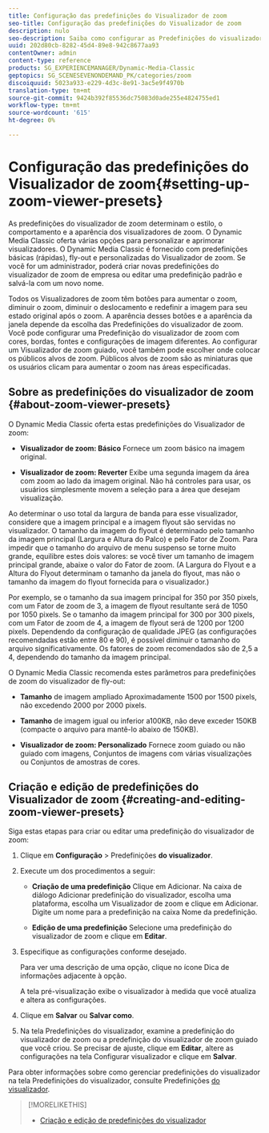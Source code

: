 ```yaml
---
title: Configuração das predefinições do Visualizador de zoom
seo-title: Configuração das predefinições do Visualizador de zoom
description: nulo
seo-description: Saiba como configurar as Predefinições do visualizador de zoom.
uuid: 202d80cb-8282-45d4-89e8-942c8677aa93
contentOwner: admin
content-type: reference
products: SG_EXPERIENCEMANAGER/Dynamic-Media-Classic
geptopics: SG_SCENESEVENONDEMAND_PK/categories/zoom
discoiquuid: 5023a933-e229-4d3c-8e91-3ac5e9f4970b
translation-type: tm+mt
source-git-commit: 9424b392f85536dc75083d0ade255e4824755ed1
workflow-type: tm+mt
source-wordcount: '615'
ht-degree: 0%

---
```



# Configuração das predefinições do Visualizador de zoom{#setting-up-zoom-viewer-presets}

As predefinições do visualizador de zoom determinam o estilo, o comportamento e a aparência dos visualizadores de zoom. O Dynamic Media Classic oferta várias opções para personalizar e aprimorar visualizadores. O Dynamic Media Classic é fornecido com predefinições básicas (rápidas), fly-out e personalizadas do Visualizador de zoom. Se você for um administrador, poderá criar novas predefinições do visualizador de zoom de empresa ou editar uma predefinição padrão e salvá-la com um novo nome.

Todos os Visualizadores de zoom têm botões para aumentar o zoom, diminuir o zoom, diminuir o deslocamento e redefinir a imagem para seu estado original após o zoom. A aparência desses botões e a aparência da janela depende da escolha das Predefinições do visualizador de zoom. Você pode configurar uma Predefinição do visualizador de zoom com cores, bordas, fontes e configurações de imagem diferentes. Ao configurar um Visualizador de zoom guiado, você também pode escolher onde colocar os públicos alvos de zoom. Públicos alvos de zoom são as miniaturas que os usuários clicam para aumentar o zoom nas áreas especificadas.

## Sobre as predefinições do visualizador de zoom {#about-zoom-viewer-presets}

O Dynamic Media Classic oferta estas predefinições do Visualizador de zoom:

* **Visualizador de zoom: Básico** Fornece um zoom básico na imagem original.

* **Visualizador de zoom: Reverter** Exibe uma segunda imagem da área com zoom ao lado da imagem original. Não há controles para usar, os usuários simplesmente movem a seleção para a área que desejam visualização.

Ao determinar o uso total da largura de banda para esse visualizador, considere que a imagem principal e a imagem flyout são servidas no visualizador. O tamanho da imagem do flyout é determinado pelo tamanho da imagem principal (Largura e Altura do Palco) e pelo Fator de Zoom. Para impedir que o tamanho do arquivo de menu suspenso se torne muito grande, equilibre estes dois valores: se você tiver um tamanho de imagem principal grande, abaixe o valor do Fator de zoom. (A Largura do Flyout e a Altura do Flyout determinam o tamanho da janela do flyout, mas não o tamanho da imagem do flyout fornecida para o visualizador.)

Por exemplo, se o tamanho da sua imagem principal for 350 por 350 pixels, com um Fator de zoom de 3, a imagem de flyout resultante será de 1050 por 1050 pixels. Se o tamanho da imagem principal for 300 por 300 pixels, com um Fator de zoom de 4, a imagem de flyout será de 1200 por 1200 pixels. Dependendo da configuração de qualidade JPEG (as configurações recomendadas estão entre 80 e 90), é possível diminuir o tamanho do arquivo significativamente. Os fatores de zoom recomendados são de 2,5 a 4, dependendo do tamanho da imagem principal.

O Dynamic Media Classic recomenda estes parâmetros para predefinições de zoom do visualizador de fly-out:

* **Tamanho** de imagem ampliado Aproximadamente 1500 por 1500 pixels, não excedendo 2000 por 2000 pixels.

* **Tamanho** de imagem igual ou inferior a100KB, não deve exceder 150KB (compacte o arquivo para mantê-lo abaixo de 150KB).

* **Visualizador de zoom: Personalizado** Fornece zoom guiado ou não guiado com imagens, Conjuntos de imagens com várias visualizações ou Conjuntos de amostras de cores.

## Criação e edição de predefinições do Visualizador de zoom {#creating-and-editing-zoom-viewer-presets}

Siga estas etapas para criar ou editar uma predefinição do visualizador de zoom:

1. Clique em **Configuração** > Predefinições **do visualizador**.
1. Execute um dos procedimentos a seguir:

   * **Criação de uma predefinição** Clique em Adicionar. Na caixa de diálogo Adicionar predefinição do visualizador, escolha uma plataforma, escolha um Visualizador de zoom e clique em Adicionar. Digite um nome para a predefinição na caixa Nome da predefinição.

   * **Edição de uma predefinição** Selecione uma predefinição do visualizador de zoom e clique em 
**Editar**.

1. Especifique as configurações conforme desejado.

   Para ver uma descrição de uma opção, clique no ícone Dica de informações adjacente à opção.

   A tela pré-visualização exibe o visualizador à medida que você atualiza e altera as configurações.

1. Clique em **Salvar** ou **Salvar como**.
1. Na tela Predefinições do visualizador, examine a predefinição do visualizador de zoom ou a predefinição do visualizador de zoom guiado que você criou. Se precisar de ajuste, clique em **Editar**, altere as configurações na tela Configurar visualizador e clique em **Salvar**.

Para obter informações sobre como gerenciar predefinições do visualizador na tela Predefinições do visualizador, consulte Predefinições [do visualizador](application-setup.md#viewer_presets).

>[!MORELIKETHIS]
>
>* [Criação e edição de predefinições do visualizador](application-setup.md#adding_and_editing_viewer_presets)

